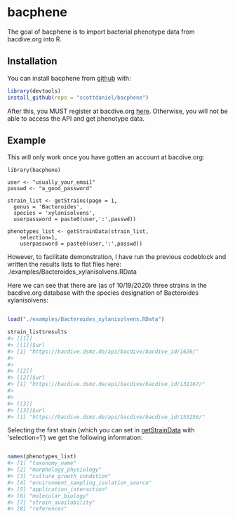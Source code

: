 
<!-- README.md is generated from README.Rmd. Please edit that file -->
bacphene
========

<!-- badges: start -->
<!-- badges: end -->
The goal of bacphene is to import bacterial phenotype data from bacdive.org into R.

Installation
------------

You can install bacphene from [github](https://github.com/scottdaniel/bacphene) with:

``` r
library(devtools)
install_github(repo = "scottdaniel/bacphene")
```

After this, you MUST register at bacdive.org [here](https://bacdive.dsmz.de/api/bacdive/registration/register/). Otherwise, you will not be able to access the API and get phenotype data.

Example
-------

This will only work once you have gotten an account at bacdive.org:


    library(bacphene)

    user <- "usually_your_email"
    passwd <- "a_good_password"

    strain_list <- getStrains(page = 1, 
      genus = 'Bacteroides', 
      species = 'xylanisolvens', 
      userpassword = paste0(user,':',passwd))
      
    phenotypes_list <- getStrainData(strain_list,
        selection=1,
        userpassword = paste0(user,':',passwd))

However, to facilitate demonstration, I have run the previous codeblock and written the results lists to flat files here: ./examples/Bacteroides\_xylanisolvens.RData

Here we can see that there are (as of 10/19/2020) three strains in the bacdive.org database with the species designation of Bacteroides xylanisolvens:

``` r

load("./examples/Bacteroides_xylanisolvens.RData")

strain_list$results
#> [[1]]
#> [[1]]$url
#> [1] "https://bacdive.dsmz.de/api/bacdive/bacdive_id/1626/"
#> 
#> 
#> [[2]]
#> [[2]]$url
#> [1] "https://bacdive.dsmz.de/api/bacdive/bacdive_id/131167/"
#> 
#> 
#> [[3]]
#> [[3]]$url
#> [1] "https://bacdive.dsmz.de/api/bacdive/bacdive_id/153256/"
```

Selecting the first strain (which you can set in [getStrainData](https://github.com/scottdaniel/bacphene/blob/master/R/bacPhene.R) with 'selection=1') we get the following information:

``` r

names(phenotypes_list)
#> [1] "taxonomy_name"                        
#> [2] "morphology_physiology"                
#> [3] "culture_growth_condition"             
#> [4] "environment_sampling_isolation_source"
#> [5] "application_interaction"              
#> [6] "molecular_biology"                    
#> [7] "strain_availability"                  
#> [8] "references"
```
